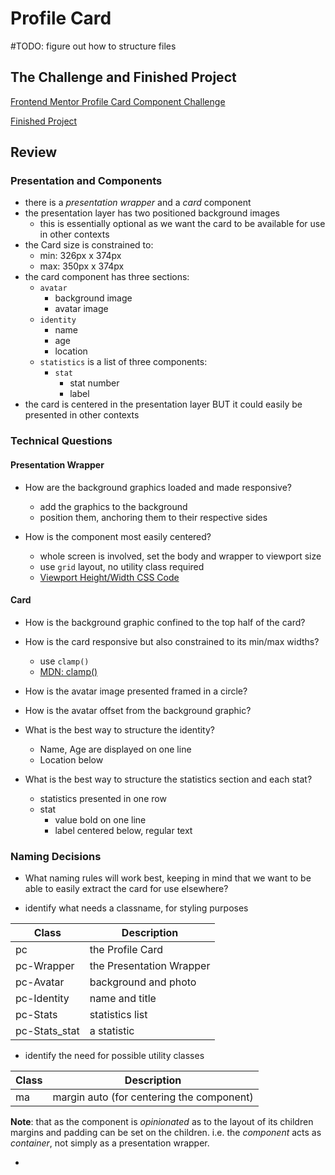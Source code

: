 # Profile Card

#TODO: figure out how to structure files

## The Challenge and Finished Project

[Frontend Mentor Profile Card Component Challenge](https://www.frontendmentor.io/challenges/profile-card-component-cfArpWshJ)

[Finished Project](https://janegca.github.io/fem-challenges/01-profile-card/index.html)

## Review

### Presentation and Components

- there is a _presentation wrapper_ and a _card_ component
- the presentation layer has two positioned background images
  - this is essentially optional as we want the card to be available for use in
    other contexts
- the Card size is constrained to:
  - min: 326px x 374px
  - max: 350px x 374px
- the card component has three sections:
  - `avatar`
    - background image
    - avatar image
  - `identity`
    - name
    - age
    - location
  - `statistics` is a list of three components:
    - `stat`
      - stat number
      - label
- the card is centered in the presentation layer BUT it could easily be
  presented in other contexts

### Technical Questions

#### Presentation Wrapper

- How are the background graphics loaded and made responsive?

  - add the graphics to the background
  - position them, anchoring them to their respective sides

- How is the component most easily centered?
  - whole screen is involved, set the body and wrapper to viewport size
  - use `grid` layout, no utility class required
  - [Viewport Height/Width CSS Code](https://www.exeideas.com/2013/09/viewport-height-width-css-code.html)

#### Card

- How is the background graphic confined to the top half of the card?

- How is the card responsive but also constrained to its min/max widths?

  - use `clamp()`
  - [MDN: clamp()](<https://developer.mozilla.org/en-US/docs/Web/CSS/clamp()>)

- How is the avatar image presented framed in a circle?
- How is the avatar offset from the background graphic?
- What is the best way to structure the identity?
  - Name, Age are displayed on one line
  - Location below
- What is the best way to structure the statistics section and each stat?
  - statistics presented in one row
  - stat
    - value bold on one line
    - label centered below, regular text

### Naming Decisions

- What naming rules will work best, keeping in mind that we want to be able to
  easily extract the card for use elsewhere?

- identify what needs a classname, for styling purposes

| Class         | Description              |
| ------------- | ------------------------ |
| pc            | the Profile Card         |
| pc-Wrapper    | the Presentation Wrapper |
| pc-Avatar     | background and photo     |
| pc-Identity   | name and title           |
| pc-Stats      | statistics list          |
| pc-Stats_stat | a statistic              |

- identify the need for possible utility classes

| Class | Description                               |
| ----- | ----------------------------------------- |
| ma    | margin auto (for centering the component) |

**Note**: that as the component is _opinionated_ as to the layout of its
children margins and padding can be set on the children. i.e. the _component_
acts as _container_, not simply as a presentation wrapper.

-
